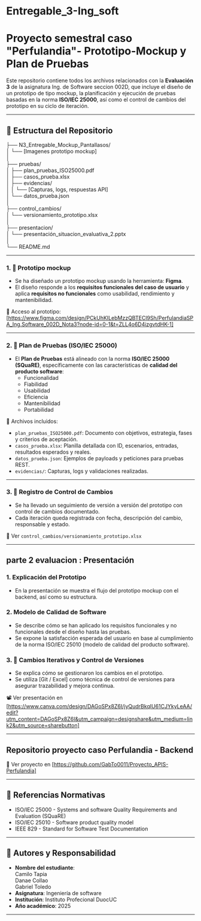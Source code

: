 # Entregable_3-Ing_soft
# Proyecto semestral caso "Perfulandia"- Prototipo-Mockup y Plan de Pruebas

Este repositorio contiene todos los archivos relacionados con la **Evaluación 3** de la asignatura Ing. de Software seccion 002D, que incluye el diseño de un prototipo de tipo mockup, la planificación y ejecución de pruebas basadas en la norma **ISO/IEC 25000**, así como el control de cambios del prototipo en su ciclo de iteración.

---

## 📁 Estructura del Repositorio   
├── N3_Entregable_Mockup_Pantallasos/     
│ └── [Imagenes prototipo mockup]      
│     
├── pruebas/    
│ ├── plan_pruebas_ISO25000.pdf      
│ ├── casos_prueba.xlsx   
│ ├── evidencias/   
│ │ └── [Capturas, logs, respuestas API]   
│ └── datos_prueba.json    
│   
├── control_cambios/  
│ └── versionamiento_prototipo.xlsx   
│    
├── presentacion/   
│ └── presentación_situacion_evaluativa_2.pptx   
│   
└── README.md   

---

### 1. 📐 Prototipo mockup
- Se ha diseñado un prototipo mockup usando la herramienta: **Figma**.
- El diseño responde a los **requisitos funcionales del caso de usuario** y aplica **requisitos no funcionales** como usabilidad, rendimiento y mantenibilidad.

📎 Acceso al prototipo: [https://www.figma.com/design/PCkUhKILebMzzQBTECl9Sh/PerfulandiaSPA_Ing.Software_002D_Nota3?node-id=0-1&t=ZLL4o6D4izgvtdHK-1]

---

### 2. 🧪 Plan de Pruebas (ISO/IEC 25000)
- El **Plan de Pruebas** está alineado con la norma **ISO/IEC 25000 (SQuaRE)**, específicamente con las características de **calidad del producto software**:
  - Funcionalidad
  - Fiabilidad
  - Usabilidad
  - Eficiencia
  - Mantenibilidad
  - Portabilidad

📂 Archivos incluidos:
- `plan_pruebas_ISO25000.pdf`: Documento con objetivos, estrategia, fases y criterios de aceptación.
- `casos_prueba.xlsx`: Planilla detallada con ID, escenarios, entradas, resultados esperados y reales.
- `datos_prueba.json`: Ejemplos de payloads y peticiones para pruebas REST.
- `evidencias/`: Capturas, logs y validaciones realizadas.

---

### 3. 🔁 Registro de Control de Cambios
- Se ha llevado un seguimiento de versión a versión del prototipo con control de cambios documentado.
- Cada iteración queda registrada con fecha, descripción del cambio, responsable y estado.

📄 Ver `control_cambios/versionamiento_prototipo.xlsx`

---

## parte 2 evaluacion : **Presentación**
### 1. Explicación del Prototipo
- En la presentación se muestra el flujo del prototipo mockup con el backend, así como su estructura.

### 2. Modelo de Calidad de Software
- Se describe cómo se han aplicado los requisitos funcionales y no funcionales desde el diseño hasta las pruebas.
- Se expone la satisfacción esperada del usuario en base al cumplimiento de la norma ISO/IEC 25010 (modelo de calidad del producto software).

### 3. 🔄 Cambios Iterativos y Control de Versiones
- Se explica cómo se gestionaron los cambios en el prototipo.
- Se utiliza [Git / Excel] como técnica de control de versiones para asegurar trazabilidad y mejora continua.

📽 Ver presentación en [https://www.canva.com/design/DAGoSPx8Z6I/jyQudrBkqIU61CJYkyLeAA/edit?utm_content=DAGoSPx8Z6I&utm_campaign=designshare&utm_medium=link2&utm_source=sharebutton]


---

## Repositorio proyecto caso Perfulandia - Backend
📎 Ver proyecto en [https://github.com/GabTo0011/Proyecto_APIS-Perfulandia]

---

## 📜 Referencias Normativas
- ISO/IEC 25000 - Systems and software Quality Requirements and Evaluation (SQuaRE)
- ISO/IEC 25010 - Software product quality model
- IEEE 829 - Standard for Software Test Documentation

---

## 📌 Autores y Responsabilidad

- **Nombre del estudiante**:   
    Camilo  Tapia   
    Danae   Collao   
    Gabriel Toledo   
- **Asignatura**: Ingeniería de software
- **Institución**: Instituto Profecional DuocUC
- **Año académico**: 2025

---